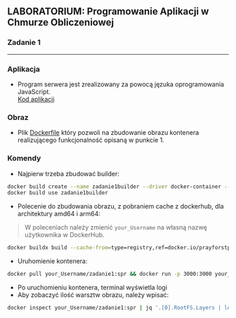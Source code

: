 ## LABORATORIUM: Programowanie Aplikacji w Chmurze Obliczeniowej

### Zadanie 1
---
### Aplikacja  
- Program serwera jest zrealizowany za powocą jęzuka oprogramowania JavaScript.  
[Kod aplikacji](app/index.js)
### Obraz  
- Plik [Dockerfile](Dockerfile) który pozwoli na zbudowanie obrazu kontenera realizującego funkcjonalność opisaną w punkcie 1.
### Komendy
- Najpierw trzeba zbudować builder:  
```zsh
docker build create --name zadanie1builder --driver docker-container --bootstrap
docker build use zadanie1builder
```

- Polecenie do zbudowania obrazu, z pobraniem cache z dockerhub, dla architektury amd64 i arm64:  
> W poleceniach należy zmienić `your_Username` na własną nazwę użytkownika w DockerHub.  
```zsh
docker buildx build --cache-from=type=registry,ref=docker.io/prayforstpetersburg1991/zadanie1:cache --cache-to=type=registry,ref=docker.io/your_Username/zadanie1:cache,mode=max -f Dockerfile -t docker.io/your_Username/zadanie1:spr --platform linux/amd64,linux/arm64 --push .
```  
- Uruhomienie kontenera:  
```zsh
docker pull your_Username/zadanie1:spr && docker run -p 3000:3000 your_Username/zadanie1:spr
```
- Po uruchomieniu kontenera, terminal wyświetla logi
- Aby zobaczyć ilość warsztw obrazu, należy wpisać:  
```zsh
docker inspect your_Username/zadanie1:spr | jq '.[0].RootFS.Layers | length'
```